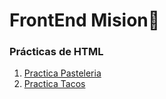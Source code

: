 # FrontEnd Mision🚀

### Prácticas de HTML

1. [Practica Pasteleria]()
2. [Practica Tacos](https://github.com/SrKarol/LaunchX-Frontend/tree/Personal/HTML/Tacos)
